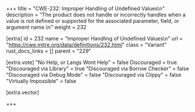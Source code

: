 +++
title = "CWE-232: Improper Handling of Undefined Values\n"
description = "The product does not handle or incorrectly handles when a value is not defined or supported for the associated parameter, field, or argument name.\n"
weight = 232

[extra]
id = 232
name = "Improper Handling of Undefined Values\n"
url = "https://cwe.mitre.org/data/definitions/232.html"
class = "Variant"
rust_docs_links = []
parent = "229"

[extra.vote]
"No Help, or Langs Wont Help" = false
Discouraged = true
"Discouraged via Library" = true
"Discouraged via Borrow Checker" = false
"Discouraged via Debug Mode" = false
"Discouraged via Clippy" = false
"Virtually Impossible" = false

[extra.vector]

+++